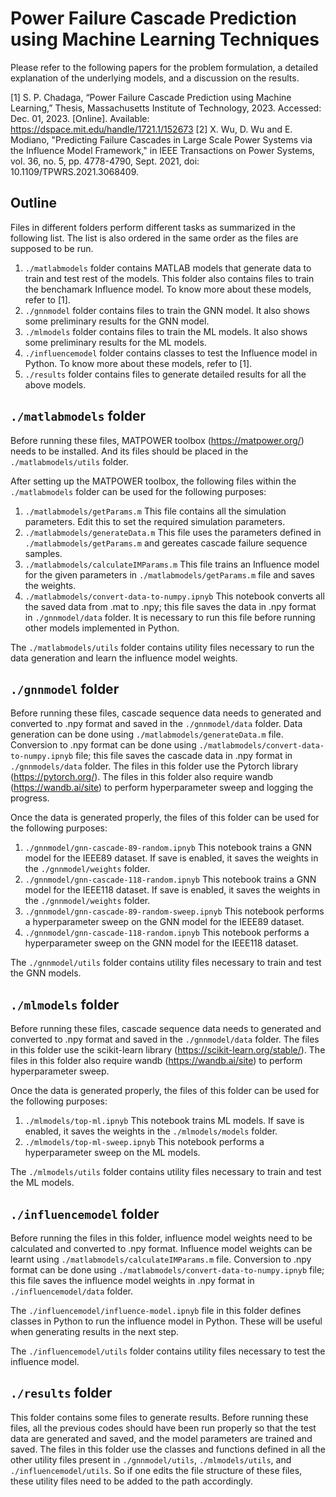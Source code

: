 # Power Failure Cascade Prediction using Machine Learning Techniques
Please refer to the following papers for the problem formulation, a detailed explanation of the underlying models, and a discussion on the results.

\[1\] S. P. Chadaga, “Power Failure Cascade Prediction using Machine Learning,” Thesis, Massachusetts Institute of Technology, 2023. Accessed: Dec. 01, 2023. [Online]. Available: https://dspace.mit.edu/handle/1721.1/152673
\[2\] X. Wu, D. Wu and E. Modiano, "Predicting Failure Cascades in Large Scale Power Systems via the Influence Model Framework," in IEEE Transactions on Power Systems, vol. 36, no. 5, pp. 4778-4790, Sept. 2021, doi: 10.1109/TPWRS.2021.3068409.

## Outline 
Files in different folders perform different tasks as summarized in the following list. The list is also ordered in the same order as the files are supposed to be run.

1. `./matlabmodels` folder contains MATLAB models that generate data to train and test rest of the models. This folder also contains files to train the benchamark Influence model. To know more about these models, refer to \[1\].
2. `./gnnmodel` folder contains files to train the GNN model. It also shows some preliminary results for the GNN model.
3. `./mlmodels` folder contains files to train the ML models. It also shows some preliminary results for the ML models.
4. `./influencemodel` folder contains  classes to test the Influence model in Python. To know more about these models, refer to \[1\].
5. `./results` folder contains files to generate detailed results for all the above models.

## `./matlabmodels` folder
Before running these files, MATPOWER toolbox (https://matpower.org/) needs to be installed. And its files should be placed in the `./matlabmodels/utils` folder. 

After setting up the MATPOWER toolbox, the following files within the `./matlabmodels` folder can be used for the following purposes:
1. `./matlabmodels/getParams.m` This file contains all the simulation parameters. Edit this to set the required simulation parameters.
2. `./matlabmodels/generateData.m` This file uses the parameters defined in `./matlabmodels/getParams.m` and gereates cascade failure sequence samples.
3. `./matlabmodels/calculateIMParams.m` This file trains an Influence model for the given parameters in `./matlabmodels/getParams.m` file and saves the weights.
4. `./matlabmodels/convert-data-to-numpy.ipnyb` This notebook converts all the saved data from .mat to .npy; this file saves the data in .npy format in `./gnnmodel/data` folder. It is necessary to run this file before running other models implemented in Python.

The `./matlabmodels/utils` folder contains utility files necessary to run the data generation and learn the influence model weights.

## `./gnnmodel` folder
Before running these files, cascade sequence data needs to generated and converted to .npy format and saved in the `./gnnmodel/data` folder. Data generation can be done using `./matlabmodels/generateData.m` file. Conversion to .npy format can be done using `./matlabmodels/convert-data-to-numpy.ipnyb` file; this file saves the cascade data in .npy format in `./gnnmodels/data` folder. The files in this folder use the Pytorch library (https://pytorch.org/). The files in this folder also require wandb (https://wandb.ai/site) to perform hyperparameter sweep and logging the progress.

Once the data is generated properly, the files of this folder can be used for the following purposes:
1. `./gnnmodel/gnn-cascade-89-random.ipnyb` This notebook trains a GNN model for the IEEE89 dataset. If save is enabled, it saves the weights in the `./gnnmodel/weights` folder.
2. `./gnnmodel/gnn-cascade-118-random.ipnyb` This notebook trains a GNN model for the IEEE118 dataset. If save is enabled, it saves the weights in the `./gnnmodel/weights` folder.
3. `./gnnmodel/gnn-cascade-89-random-sweep.ipnyb` This notebook performs a hyperparameter sweep on the GNN model for the IEEE89 dataset. 
4. `./gnnmodel/gnn-cascade-118-random.ipnyb` This notebook performs a hyperparameter sweep on the GNN model for the IEEE118 dataset. 

The `./gnnmodel/utils` folder contains utility files necessary to train and test the GNN models.

## `./mlmodels` folder
Before running these files, cascade sequence data needs to generated and converted to .npy format and saved in the `./gnnmodel/data` folder. The files in this folder use the scikit-learn library (https://scikit-learn.org/stable/). The files in this folder also require wandb (https://wandb.ai/site) to perform hyperparameter sweep.

Once the data is generated properly, the files of this folder can be used for the following purposes:
1. `./mlmodels/top-ml.ipnyb` This notebook trains ML models. If save is enabled, it saves the weights in the `./mlmodels/models` folder.
2. `./mlmodels/top-ml-sweep.ipnyb` This notebook performs a hyperparameter sweep on the ML models.

The `./mlmodels/utils` folder contains utility files necessary to train and test the ML models.

## `./influencemodel` folder
Before running the files in this folder, influence model weights need to be calculated and converted to .npy format. Influence model weights can be learnt using `./matlabmodels/calculateIMParams.m` file. Conversion to .npy format can be done using `./matlabmodels/convert-data-to-numpy.ipnyb` file; this file saves the influence model weights in .npy format in `./influencemodel/data` folder.

The `./influencemodel/influence-model.ipnyb` file in this folder defines classes in Python to run the influence model in Python. These will be useful when generating results in the next step.

The `./influencemodel/utils` folder contains utility files necessary to test the influence model.

## `./results` folder
This folder contains some files to generate results. Before running these files, all the previous codes should have been run properly so that the test data are generated and saved, and the model parameters are trained and saved. The files in this folder use the classes and functions defined in all the other utility files present in `./gnnmodel/utils`, `./mlmodels/utils`, and `./influencemodel/utils`. So if one edits the file structure of these files, these utility files need to be added to the path accordingly. 
